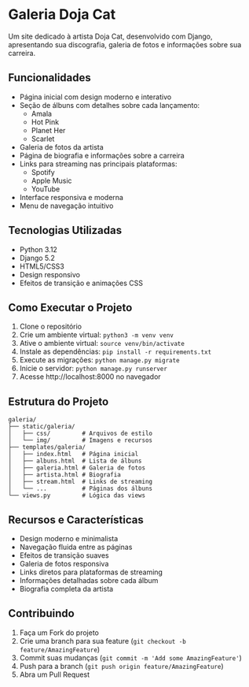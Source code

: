 # Galeria Doja Cat

Um site dedicado à artista Doja Cat, desenvolvido com Django, apresentando sua discografia, galeria de fotos e informações sobre sua carreira.

## Funcionalidades

- Página inicial com design moderno e interativo
- Seção de álbuns com detalhes sobre cada lançamento:
  - Amala
  - Hot Pink
  - Planet Her
  - Scarlet
- Galeria de fotos da artista
- Página de biografia e informações sobre a carreira
- Links para streaming nas principais plataformas:
  - Spotify
  - Apple Music
  - YouTube
- Interface responsiva e moderna
- Menu de navegação intuitivo

## Tecnologias Utilizadas

- Python 3.12
- Django 5.2
- HTML5/CSS3
- Design responsivo
- Efeitos de transição e animações CSS

## Como Executar o Projeto

1. Clone o repositório
2. Crie um ambiente virtual: `python3 -m venv venv`
3. Ative o ambiente virtual: `source venv/bin/activate`
4. Instale as dependências: `pip install -r requirements.txt`
5. Execute as migrações: `python manage.py migrate`
6. Inicie o servidor: `python manage.py runserver`
7. Acesse http://localhost:8000 no navegador

## Estrutura do Projeto

```
galeria/
├── static/galeria/
│   ├── css/         # Arquivos de estilo
│   └── img/         # Imagens e recursos
├── templates/galeria/
│   ├── index.html   # Página inicial
│   ├── albuns.html  # Lista de álbuns
│   ├── galeria.html # Galeria de fotos
│   ├── artista.html # Biografia
│   ├── stream.html  # Links de streaming
│   └── ...          # Páginas dos álbuns
└── views.py         # Lógica das views
```

## Recursos e Características

- Design moderno e minimalista
- Navegação fluida entre as páginas
- Efeitos de transição suaves
- Galeria de fotos responsiva
- Links diretos para plataformas de streaming
- Informações detalhadas sobre cada álbum
- Biografia completa da artista

## Contribuindo

1. Faça um Fork do projeto
2. Crie uma branch para sua feature (`git checkout -b feature/AmazingFeature`)
3. Commit suas mudanças (`git commit -m 'Add some AmazingFeature'`)
4. Push para a branch (`git push origin feature/AmazingFeature`)
5. Abra um Pull Request 